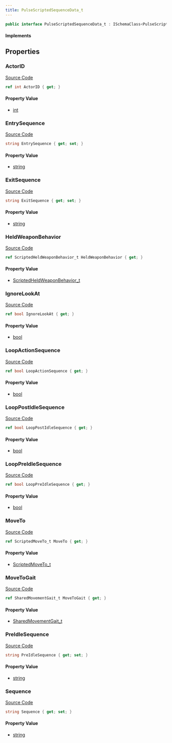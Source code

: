 ```yaml
---
title: PulseScriptedSequenceData_t
---
```


```csharp
public interface PulseScriptedSequenceData_t : ISchemaClass<PulseScriptedSequenceData_t>, ISchemaField, ISchemaClass, INativeHandle
```

#### Implements

## Properties

### ActorID

[Source Code](https://github.com/swiftly-solution/swiftlys2/blob/main/managed/src/SwiftlyS2.Generated/Schemas/Interfaces/PulseScriptedSequenceData_t.cs#L17)

```csharp
ref int ActorID { get; }
```

#### Property Value

- [int](https://learn.microsoft.com/dotnet/api/system.int32)

### EntrySequence

[Source Code](https://github.com/swiftly-solution/swiftlys2/blob/main/managed/src/SwiftlyS2.Generated/Schemas/Interfaces/PulseScriptedSequenceData_t.cs#L21)

```csharp
string EntrySequence { get; set; }
```

#### Property Value

- [string](https://learn.microsoft.com/dotnet/api/system.string)

### ExitSequence

[Source Code](https://github.com/swiftly-solution/swiftlys2/blob/main/managed/src/SwiftlyS2.Generated/Schemas/Interfaces/PulseScriptedSequenceData_t.cs#L25)

```csharp
string ExitSequence { get; set; }
```

#### Property Value

- [string](https://learn.microsoft.com/dotnet/api/system.string)

### HeldWeaponBehavior

[Source Code](https://github.com/swiftly-solution/swiftlys2/blob/main/managed/src/SwiftlyS2.Generated/Schemas/Interfaces/PulseScriptedSequenceData_t.cs#L31)

```csharp
ref ScriptedHeldWeaponBehavior_t HeldWeaponBehavior { get; }
```

#### Property Value

- [ScriptedHeldWeaponBehavior_t](/docs/api/shared/schemadefinitions/scriptedheldweaponbehavior_t)

### IgnoreLookAt

[Source Code](https://github.com/swiftly-solution/swiftlys2/blob/main/managed/src/SwiftlyS2.Generated/Schemas/Interfaces/PulseScriptedSequenceData_t.cs#L39)

```csharp
ref bool IgnoreLookAt { get; }
```

#### Property Value

- [bool](https://learn.microsoft.com/dotnet/api/system.boolean)

### LoopActionSequence

[Source Code](https://github.com/swiftly-solution/swiftlys2/blob/main/managed/src/SwiftlyS2.Generated/Schemas/Interfaces/PulseScriptedSequenceData_t.cs#L35)

```csharp
ref bool LoopActionSequence { get; }
```

#### Property Value

- [bool](https://learn.microsoft.com/dotnet/api/system.boolean)

### LoopPostIdleSequence

[Source Code](https://github.com/swiftly-solution/swiftlys2/blob/main/managed/src/SwiftlyS2.Generated/Schemas/Interfaces/PulseScriptedSequenceData_t.cs#L37)

```csharp
ref bool LoopPostIdleSequence { get; }
```

#### Property Value

- [bool](https://learn.microsoft.com/dotnet/api/system.boolean)

### LoopPreIdleSequence

[Source Code](https://github.com/swiftly-solution/swiftlys2/blob/main/managed/src/SwiftlyS2.Generated/Schemas/Interfaces/PulseScriptedSequenceData_t.cs#L33)

```csharp
ref bool LoopPreIdleSequence { get; }
```

#### Property Value

- [bool](https://learn.microsoft.com/dotnet/api/system.boolean)

### MoveTo

[Source Code](https://github.com/swiftly-solution/swiftlys2/blob/main/managed/src/SwiftlyS2.Generated/Schemas/Interfaces/PulseScriptedSequenceData_t.cs#L27)

```csharp
ref ScriptedMoveTo_t MoveTo { get; }
```

#### Property Value

- [ScriptedMoveTo_t](/docs/api/shared/schemadefinitions/scriptedmoveto_t)

### MoveToGait

[Source Code](https://github.com/swiftly-solution/swiftlys2/blob/main/managed/src/SwiftlyS2.Generated/Schemas/Interfaces/PulseScriptedSequenceData_t.cs#L29)

```csharp
ref SharedMovementGait_t MoveToGait { get; }
```

#### Property Value

- [SharedMovementGait_t](/docs/api/shared/schemadefinitions/sharedmovementgait_t)

### PreIdleSequence

[Source Code](https://github.com/swiftly-solution/swiftlys2/blob/main/managed/src/SwiftlyS2.Generated/Schemas/Interfaces/PulseScriptedSequenceData_t.cs#L19)

```csharp
string PreIdleSequence { get; set; }
```

#### Property Value

- [string](https://learn.microsoft.com/dotnet/api/system.string)

### Sequence

[Source Code](https://github.com/swiftly-solution/swiftlys2/blob/main/managed/src/SwiftlyS2.Generated/Schemas/Interfaces/PulseScriptedSequenceData_t.cs#L23)

```csharp
string Sequence { get; set; }
```

#### Property Value

- [string](https://learn.microsoft.com/dotnet/api/system.string)

